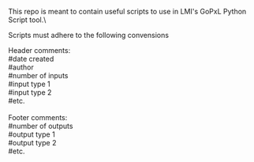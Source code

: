 This repo is meant to contain useful scripts to use in LMI's GoPxL Python Script tool.\

Scripts must adhere to the following convensions

Header comments:\
#date created\
#author\
#number of inputs\
#input type 1\
#input type 2\
#etc.\
\
Footer comments:\
#number of outputs\
#output type 1\
#output type 2\
#etc.